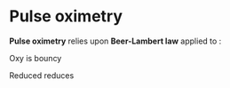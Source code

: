 # Pulse oximetry

**Pulse oximetry** relies upon **Beer-Lambert law** applied to :

Oxy is bouncy

Reduced reduces
